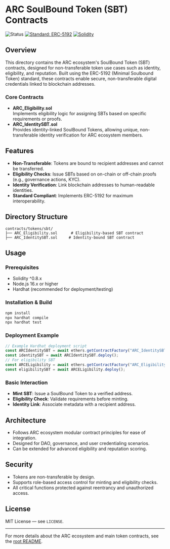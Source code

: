 # ARC SoulBound Token (SBT) Contracts

![Status](https://img.shields.io/badge/Status-Prototype-546E7A?style=for-the-badge)
[![Standard: ERC-5192](https://img.shields.io/badge/Standard-ERC--5192-795548?style=for-the-badge)](https://eips.ethereum.org/EIPS/eip-5192)
[![Solidity](https://img.shields.io/badge/Solidity-0.8.x-363636?style=for-the-badge&logo=solidity)](https://docs.soliditylang.org/)

## Overview

This directory contains the ARC ecosystem's SoulBound Token (SBT) contracts, designed for non-transferable token use cases such as identity, eligibility, and reputation. Built using the ERC-5192 (Minimal Soulbound Token) standard, these contracts enable secure, non-transferable digital credentials linked to blockchain addresses.

### Core Contracts

- **ARC_Eligibility.sol**  
  Implements eligibility logic for assigning SBTs based on specific requirements or proofs.
- **ARC_IdentitySBT.sol**  
  Provides identity-linked SoulBound Tokens, allowing unique, non-transferable identity verification for ARC ecosystem members.

## Features

- **Non-Transferable**: Tokens are bound to recipient addresses and cannot be transferred.
- **Eligibility Checks**: Issue SBTs based on on-chain or off-chain proofs (e.g., governance actions, KYC).
- **Identity Verification**: Link blockchain addresses to human-readable identities.
- **Standard Compliant**: Implements ERC-5192 for maximum interoperability.

## Directory Structure

```
contracts/tokens/sbt/
├── ARC_Eligibility.sol      # Eligibility-based SBT contract
├── ARC_IdentitySBT.sol     # Identity-bound SBT contract
```

## Usage

### Prerequisites

- Solidity ^0.8.x
- Node.js 16.x or higher
- Hardhat (recommended for deployment/testing)

### Installation & Build

```bash
npm install
npx hardhat compile
npx hardhat test
```

### Deployment Example

```javascript
// Example Hardhat deployment script
const ARCIdentitySBT = await ethers.getContractFactory("ARC_IdentitySBT");
const identitySBT = await ARCIdentitySBT.deploy();
// For eligibility SBT
const ARCELigibility = await ethers.getContractFactory("ARC_Eligibility");
const eligibilitySBT = await ARCELigibility.deploy();
```

### Basic Interaction

- **Mint SBT**: Issue a SoulBound Token to a verified address.
- **Eligibility Check**: Validate requirements before minting.
- **Identity Link**: Associate metadata with a recipient address.

## Architecture

- Follows ARC ecosystem modular contract principles for ease of integration.
- Designed for DAO, governance, and user credentialing scenarios.
- Can be extended for advanced eligibility and reputation scoring.

## Security

- Tokens are non-transferable by design.
- Supports role-based access control for minting and eligibility checks.
- All critical functions protected against reentrancy and unauthorized access.

## License

MIT License — see `LICENSE`.

---

For more details about the ARC ecosystem and main token contracts, see the [root README](https://github.com/Artifact-Virtual/arc_ecosystem/blob/main/README.md).